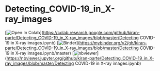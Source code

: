 # Detecting_COVID-19_in_X-ray_images
[![Open In Colab](https://colab.research.google.com/assets/colab-badge.svg)](https://colab.research.google.com/github/kiran-parte/Detecting_COVID-19_in_X-ray_images/blob/master/Detecting COVID-19 in X-ray images.ipynb)
[![Binder](https://mybinder.org/badge_logo.svg)](https://mybinder.org/v2/gh/kiran-parte/Detecting_COVID-19_in_X-ray_images/blob/master/Detecting COVID-19 in X-ray images.ipynb/master)
[![nbviewer](https://camo.githubusercontent.com/bfeb5472ee3df9b7c63ea3b260dc0c679be90b97/68747470733a2f2f696d672e736869656c64732e696f2f62616467652f72656e6465722d6e627669657765722d6f72616e67652e7376673f636f6c6f72423d66333736323626636f6c6f72413d346434643464)](https://nbviewer.jupyter.org/github/kiran-parte/Detecting_COVID-19_in_X-ray_images/blob/master/Detecting COVID-19 in X-ray images.ipynb)
